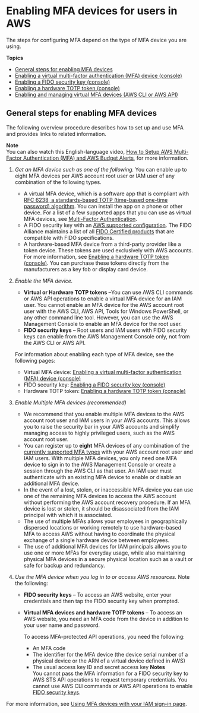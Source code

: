# Enabling MFA devices for users in AWS<a name="id_credentials_mfa_enable"></a>

The steps for configuring MFA depend on the type of MFA device you are using\.

**Topics**
+ [General steps for enabling MFA devices](#id_credentials_mfa_enable-overview)
+ [Enabling a virtual multi\-factor authentication \(MFA\) device \(console\)](id_credentials_mfa_enable_virtual.md)
+ [Enabling a FIDO security key \(console\)](id_credentials_mfa_enable_fido.md)
+ [Enabling a hardware TOTP token \(console\)](id_credentials_mfa_enable_physical.md)
+ [Enabling and managing virtual MFA devices \(AWS CLI or AWS API\)](id_credentials_mfa_enable_cliapi.md)

## General steps for enabling MFA devices<a name="id_credentials_mfa_enable-overview"></a>

The following overview procedure describes how to set up and use MFA and provides links to related information\.

**Note**  
You can also watch this English\-language video, [How to Setup AWS Multi\-Factor Authentication \(MFA\) and AWS Budget Alerts](https://www.youtube.com/watch?v=e6A7z7FqQDE), for more information\.

1. *Get an MFA device such as one of the following\.* You can enable up to eight MFA devices per AWS account root user or IAM user of any combination of the following types\.
   + A virtual MFA device, which is a software app that is compliant with [RFC 6238, a standards\-based TOTP \(time\-based one\-time password\) algorithm](https://datatracker.ietf.org/doc/html/rfc6238)\. You can install the app on a phone or other device\. For a list of a few supported apps that you can use as virtual MFA devices, see [Multi\-Factor Authentication](http://aws.amazon.com/iam/details/mfa/)\.
   + A FIDO security key with an [AWS supported configuration](id_credentials_mfa_fido_supported_configurations.md)\. The FIDO Alliance maintains a list of all [FIDO Certified products](https://fidoalliance.org/certification/fido-certified-products/) that are compatible with FIDO specifications\.
   + A hardware\-based MFA device from a third\-party provider like a token device\. These tokens are used exclusively with AWS accounts\. For more information, see [Enabling a hardware TOTP token \(console\)](id_credentials_mfa_enable_physical.md)\. You can purchase these tokens directly from the manufacturers as a key fob or display card device\.

1. *Enable the MFA device\.* 
   + **Virtual or Hardware TOTP tokens** –You can use AWS CLI commands or AWS API operations to enable a virtual MFA device for an IAM user\. You cannot enable an MFA device for the AWS account root user with the AWS CLI, AWS API, Tools for Windows PowerShell, or any other command line tool\. However, you can use the AWS Management Console to enable an MFA device for the root user\.
   + **FIDO security keys** – Root users and IAM users with FIDO security keys can enable from the AWS Management Console only, not from the AWS CLI or AWS API\.

   For information about enabling each type of MFA device, see the following pages:
   + Virtual MFA device: [Enabling a virtual multi\-factor authentication \(MFA\) device \(console\)](id_credentials_mfa_enable_virtual.md)
   + FIDO security key: [Enabling a FIDO security key \(console\)](id_credentials_mfa_enable_fido.md) 
   + Hardware TOTP token: [Enabling a hardware TOTP token \(console\)](id_credentials_mfa_enable_physical.md)

1. *Enable Multiple MFA devices \(recommended\)*
   + We recommend that you enable multiple MFA devices to the AWS account root user and IAM users in your AWS accounts\. This allows you to raise the security bar in your AWS accounts and simplify managing access to highly privileged users, such as the AWS account root user\.
   + You can register up to **eight** MFA devices of any combination of the [ currently supported MFA types](https://aws.amazon.com/iam/features/mfa/) with your AWS account root user and IAM users\. With multiple MFA devices, you only need one MFA device to sign in to the AWS Management Console or create a session through the AWS CLI as that user\. An IAM user must authenticate with an existing MFA device to enable or disable an additional MFA device\.
   + In the event of a lost, stolen, or inaccessible MFA device you can use one of the remaining MFA devices to access the AWS account without performing the AWS account recovery procedure\. If an MFA device is lost or stolen, it should be disassociated from the IAM principal with which it is associated\.
   + The use of multiple MFAs allows your employees in geographically dispersed locations or working remotely to use hardware\-based MFA to access AWS without having to coordinate the physical exchange of a single hardware device between employees\.
   + The use of additional MFA devices for IAM principals allows you to use one or more MFAs for everyday usage, while also maintaining physical MFA devices in a secure physical location such as a vault or safe for backup and redundancy\.

1. *Use the MFA device when you log in to or access AWS resources\.* Note the following:
   + **FIDO security keys** – To access an AWS website, enter your credentials and then tap the FIDO security key when prompted\.
   + **Virtual MFA devices and hardware TOTP tokens** – To access an AWS website, you need an MFA code from the device in addition to your user name and password\. 

     To access MFA\-protected API operations, you need the following:
     + An MFA code
     + The identifier for the MFA device \(the device serial number of a physical device or the ARN of a virtual device defined in AWS\)
     + The usual access key ID and secret access key
**Notes**  
You cannot pass the MFA information for a FIDO security key to AWS STS API operations to request temporary credentials\.
You cannot use AWS CLI commands or AWS API operations to enable [FIDO security keys](id_credentials_mfa_enable_fido.md)\.

For more information, see [Using MFA devices with your IAM sign\-in page](console_sign-in-mfa.md)\. 